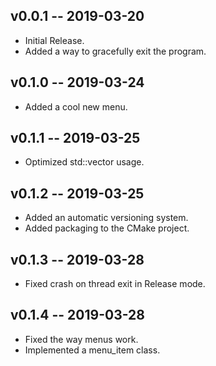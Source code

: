 ## v0.0.1 -- 2019-03-20

* Initial Release.
* Added a way to gracefully exit the program.

## v0.1.0 -- 2019-03-24

* Added a cool new menu.

## v0.1.1 -- 2019-03-25

* Optimized std::vector usage.

## v0.1.2 -- 2019-03-25

* Added an automatic versioning system.
* Added packaging to the CMake project.

## v0.1.3 -- 2019-03-28

* Fixed crash on thread exit in Release mode.

## v0.1.4 -- 2019-03-28

* Fixed the way menus work.
* Implemented a menu_item class.
